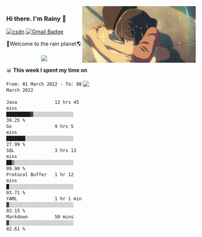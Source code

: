 <img  align='right' height="150" src="https://github.com/LikeRainDay/LikeRainDay/blob/master/pic/img_rain_1.gif?raw=true">



### Hi there. I'm Rainy :lemon:

[![csdn](https://img.shields.io/badge/-csdn-c14438?style=flat-square&logo=c&logoColor=white)](https://blog.csdn.net/qq_15807167)
[![Gmail Badge](https://img.shields.io/badge/-gmail-c14438?style=flat-square&logo=Gmail&logoColor=white&link=mailto:houshuai0816@gmail.com)](mailto:houshuai0816@gmail.com)

🚀Welcome to the rain planet🌎

<center>
<img align='center'  src="https://source.unsplash.com/random/1200x600">
</center>

📊 **This week I spent my time on**

<img align='right'   width="300" src="https://github-readme-stats.vercel.app/api?username=LikeRainDay&show_icons=true&title_color=fff&icon_color=79ff97&text_color=9f9f9f&bg_color=151515">

<!--START_SECTION:waka-->

```text
From: 01 March 2022 - To: 08 March 2022

Java              12 hrs 45 mins  █████████▓░░░░░░░░░░░░░░░   39.25 %
Go                9 hrs 5 mins    ███████░░░░░░░░░░░░░░░░░░   27.99 %
SQL               3 hrs 13 mins   ██▒░░░░░░░░░░░░░░░░░░░░░░   09.90 %
Protocol Buffer   1 hr 12 mins    █░░░░░░░░░░░░░░░░░░░░░░░░   03.71 %
YAML              1 hr 1 min      ▓░░░░░░░░░░░░░░░░░░░░░░░░   03.15 %
Markdown          50 mins         ▓░░░░░░░░░░░░░░░░░░░░░░░░   02.61 %
```

<!--END_SECTION:waka-->
